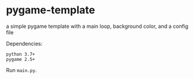 # pygame-template

a simple pygame template with a main loop, background color, and a config file

Dependencies:

```
python 3.7+
pygame 2.5+
```

Run `main.py`.
